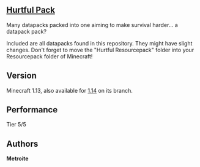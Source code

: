 ## [Hurtful Pack](https://minhaskamal.github.io/DownGit/#/home?url=https://github.com/Metroite/datapacks/tree/master/Hurtful%20Pack&rootDirectory=false)

Many datapacks packed into one aiming to make survival harder... a datapack pack?

Included are all datapacks found in this repository. They might have slight changes. Don't forget to move the "Hurtful Resourcepack" folder into your Resourcepack folder of Minecraft!

## Version

Minecraft 1.13, also available for [1.14](https://github.com/Metroite/datapacks/tree/1.14/Hurtful%20Pack) on its branch.

## Performance

Tier 5/5

## Authors

**Metroite**

